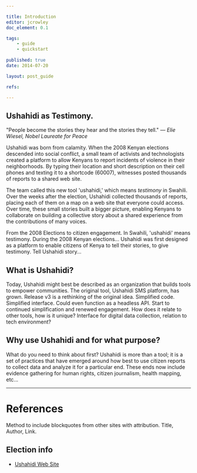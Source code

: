 ```yaml
---

title: Introduction
editor: jcrowley
doc_element: 0.1

tags:
	- guide
	- quickstart
	
published: true
date: 2014-07-20

layout: post_guide

refs:

---
```


## Ushahidi as Testimony.

"People become the stories they hear and the stories they tell."
&mdash; _Elie Wiesel, Nobel Laureate for Peace_

Ushahidi was born from calamity. When the 2008 Kenyan elections descended into social conflict, a small team of activists and technologists created a platform to allow Kenyans to report incidents of violence in their neighborhoods. By typing their location and short description on their cell phones and texting it to a shortcode (60007), witnesses posted thousands of reports to a shared web site.

The team called this new tool 'ushahidi,' which means _testimony_ in Swahili. Over the weeks after the election, Ushahidi collected thousands of reports, placing each of them on a map on a web site that everyone could access. Over time, these small stories built a bigger picture, enabling Kenyans to collaborate on building a collective story about a shared experience from the contributions of many voices.











From the 2008 Elections to citizen engagement. In Swahili, 'ushahidi' means testimony. During the 2008 Kenyan elections... Ushahidi was first designed as a platform to enable citizens of Kenya to tell their stories, to give testimony. Tell Ushahidi story...

## What is Ushahidi?

Today, Ushahidi might best be described as an organization that builds tools to empower communities. The original tool, Ushahidi SMS platform, has grown. Release v3 is a rethinking of the original idea. Simplified code. Simplified interface. Could even function as a headless API. Start to continued simplification and renewed engagement. How does it relate to other tools, how is it unique? Interface for digital data collection, relation to tech environment?

## Why use Ushahidi and for what purpose?

What do you need to think about first? Ushahidi is more than a tool; it is a set of practices that have emerged around how best to use citizen reports to collect data and analyze it for a particular end. These ends now include evidence gathering for human rights, citizen journalism, health mapping, etc...

---

# References
Method to include blockquotes from other sites with attribution. Title, Author, Link.

## Election info
* [Ushahidi Web Site](http://ushahidi.com)

